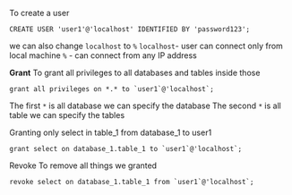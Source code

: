 To create a user 
```mysql
CREATE USER 'user1'@'localhost' IDENTIFIED BY 'password123';

```
we can also change `localhost` to `%`
`localhost`-  user can connect only from local machine
`%` - can connect from any IP address

**Grant**
To grant all privileges to all databases and tables inside those
```mysql
grant all privileges on *.* to `user1`@'localhost`;
```
The first `*` is all  database we can specify the database
The second `*` is all table we can specify the tables

Granting only select in table_1 from database_1 to user1
```mysql
grant select on database_1.table_1 to `user1`@'localhost`;
```

Revoke
To remove all things we granted
```mysql
revoke select on database_1.table_1 from `user1`@'localhost`;
```